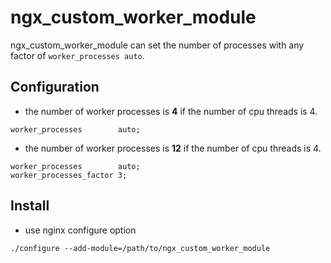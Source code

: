 # ngx_custom_worker_module

ngx_custom_worker_module can set the number of processes with any factor of `worker_processes auto`.

## Configuration

- the number of worker processes is __4__ if the number of cpu threads is 4.

```nginx
worker_processes        auto;
```


- the number of worker processes is __12__ if the number of cpu threads is 4.


```nginx
worker_processes        auto;
worker_processes_factor 3;
```

## Install

- use nginx configure option

```
./configure --add-module=/path/to/ngx_custom_worker_module
```

